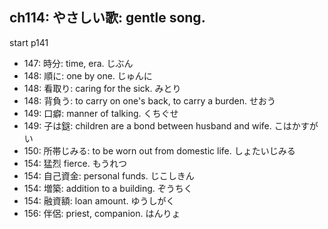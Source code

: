 ## ch114: やさしい歌: gentle song.

start p141

- 147: 時分: time, era. じぶん
- 148: 順に: one by one. じゅんに
- 148: 看取り: caring for the sick. みとり
- 148: 背負う: to carry on one's back, to carry a burden. せおう
- 149: 口癖: manner of talking. くちぐせ
- 149: 子は鎹: children are a bond between husband and wife. こはかすがい
- 150: 所帯じみる: to be worn out from domestic life. しょたいじみる
- 154: 猛烈 fierce. もうれつ
- 154: 自己資金: personal funds. じこしきん
- 154: 増築: addition to a building. ぞうちく
- 154: 融資額: loan amount. ゆうしがく
- 156: 伴侶: priest, companion. はんりょ
